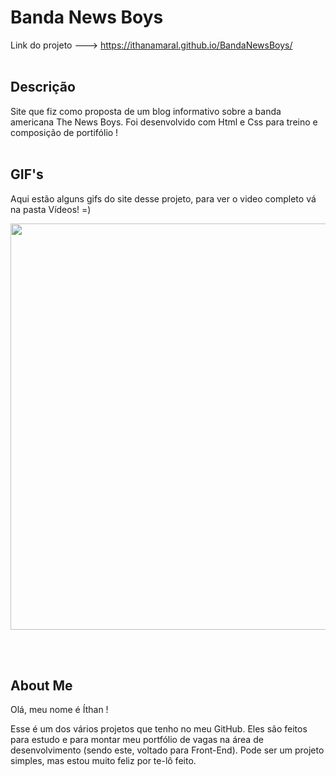 # Banda News Boys
Link do projeto --->  https://ithanamaral.github.io/BandaNewsBoys/
</br>
</br>
## Descrição
Site que fiz como proposta de um blog informativo sobre a banda americana The News Boys. Foi desenvolvido com Html e Css para treino e composição de portifólio !
</br>
</br>

## GIF's
Aqui estão alguns gifs do site desse projeto, para ver o video completo vá na pasta Vídeos! =)
</br>
<p align = center>
<img width="650" heigth="700" src ="Vídeo/giff_first.gif">
</p>
</br>
</br>

## About Me
Olá, meu nome é Íthan !

Esse é um dos vários projetos que tenho no meu GitHub. Eles são feitos para estudo e para montar meu portfólio de vagas na área de desenvolvimento (sendo este, voltado para Front-End). Pode ser um projeto simples, mas estou muito feliz por te-lô feito.
